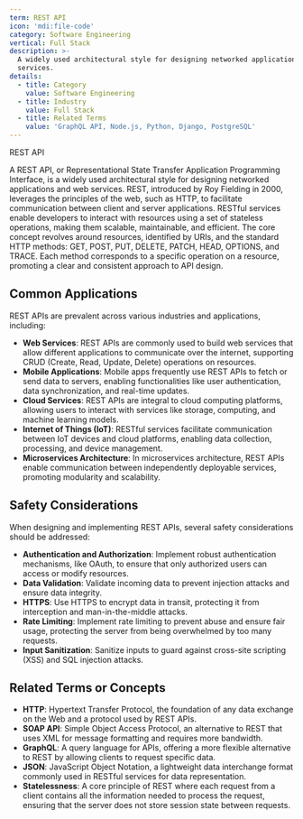 ```yaml
---
term: REST API
icon: 'mdi:file-code'
category: Software Engineering
vertical: Full Stack
description: >-
  A widely used architectural style for designing networked applications and web
  services.
details:
  - title: Category
    value: Software Engineering
  - title: Industry
    value: Full Stack
  - title: Related Terms
    value: 'GraphQL API, Node.js, Python, Django, PostgreSQL'
---
```

REST API

A REST API, or Representational State Transfer Application Programming Interface, is a widely used architectural style for designing networked applications and web services. REST, introduced by Roy Fielding in 2000, leverages the principles of the web, such as HTTP, to facilitate communication between client and server applications. RESTful services enable developers to interact with resources using a set of stateless operations, making them scalable, maintainable, and efficient. The core concept revolves around resources, identified by URIs, and the standard HTTP methods: GET, POST, PUT, DELETE, PATCH, HEAD, OPTIONS, and TRACE. Each method corresponds to a specific operation on a resource, promoting a clear and consistent approach to API design.

## Common Applications

REST APIs are prevalent across various industries and applications, including:

- **Web Services**: REST APIs are commonly used to build web services that allow different applications to communicate over the internet, supporting CRUD (Create, Read, Update, Delete) operations on resources.
- **Mobile Applications**: Mobile apps frequently use REST APIs to fetch or send data to servers, enabling functionalities like user authentication, data synchronization, and real-time updates.
- **Cloud Services**: REST APIs are integral to cloud computing platforms, allowing users to interact with services like storage, computing, and machine learning models.
- **Internet of Things (IoT)**: RESTful services facilitate communication between IoT devices and cloud platforms, enabling data collection, processing, and device management.
- **Microservices Architecture**: In microservices architecture, REST APIs enable communication between independently deployable services, promoting modularity and scalability.

## Safety Considerations

When designing and implementing REST APIs, several safety considerations should be addressed:

- **Authentication and Authorization**: Implement robust authentication mechanisms, like OAuth, to ensure that only authorized users can access or modify resources.
- **Data Validation**: Validate incoming data to prevent injection attacks and ensure data integrity.
- **HTTPS**: Use HTTPS to encrypt data in transit, protecting it from interception and man-in-the-middle attacks.
- **Rate Limiting**: Implement rate limiting to prevent abuse and ensure fair usage, protecting the server from being overwhelmed by too many requests.
- **Input Sanitization**: Sanitize inputs to guard against cross-site scripting (XSS) and SQL injection attacks.

## Related Terms or Concepts

- **HTTP**: Hypertext Transfer Protocol, the foundation of any data exchange on the Web and a protocol used by REST APIs.
- **SOAP API**: Simple Object Access Protocol, an alternative to REST that uses XML for message formatting and requires more bandwidth.
- **GraphQL**: A query language for APIs, offering a more flexible alternative to REST by allowing clients to request specific data.
- **JSON**: JavaScript Object Notation, a lightweight data interchange format commonly used in RESTful services for data representation.
- **Statelessness**: A core principle of REST where each request from a client contains all the information needed to process the request, ensuring that the server does not store session state between requests.
